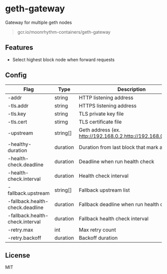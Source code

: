# geth-gateway

Gateway for multiple geth nodes

> gcr.io/moonrhythm-containers/geth-gateway

## Features

- Select highest block node when forward requests

## Config

| Flag                            | Type     | Description                                                   | Default |
|---------------------------------|----------|---------------------------------------------------------------|---------|
| -addr                           | string   | HTTP listening address                                        | :80     |
| -tls.addr                       | string   | HTTPS listening address                                       |         |
| -tls.key                        | string   | TLS private key file                                          |         |
| -tls.cert                       | stirng   | TLS certificate file                                          |         |
| -upstream                       | string[] | Geth address (ex. http://192.168.0.2,http://192.168.0.3:8545) |         |
| -healthy-duration               | duration | Duration from last block that mark as healthy                 | 1m      |
| -health-check.deadline          | duration | Deadline when run health check                                | 4s      |
| -health-check.interval          | duration | Health check interval                                         | 2s      |
| -fallback.upstream              | string[] | Fallback upstream list                                        |         |
| -fallback.health-check.deadline | duration | Fallback deadline when run health check                       | 5s      |
| -fallback.health-check.interval | duration | Fallback health check interval                                | 5s      |
| -retry.max                      | int      | Max retry count                                               | 3       |
| -retry.backoff                  | duration | Backoff duration                                              | 10ms    |

## License

MIT
